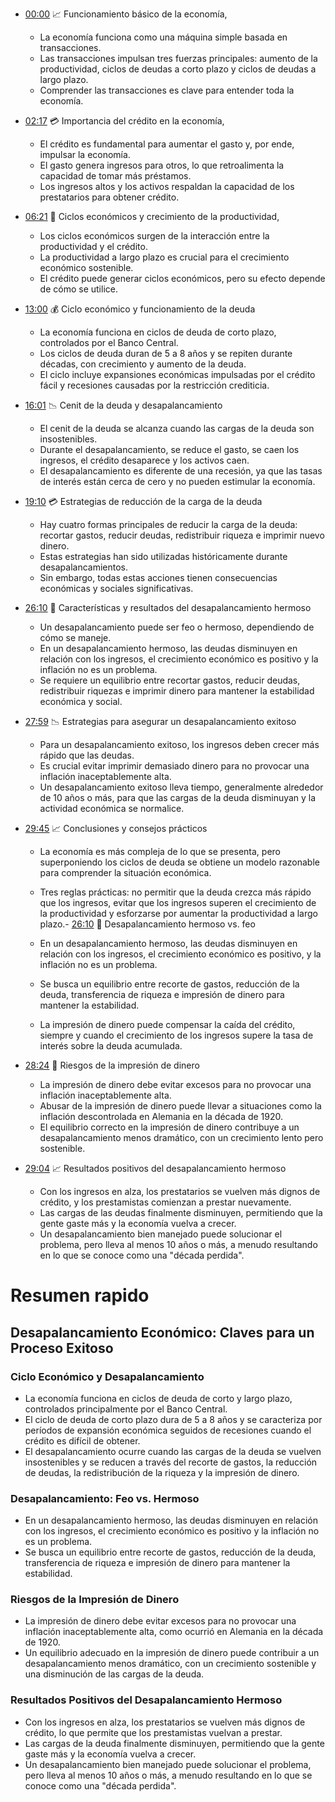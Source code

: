 
- [00:00](https://youtu.be/npoNbXXS4oQ?t=0s) 📈 Funcionamiento básico de la economía,

  - La economía funciona como una máquina simple basada en transacciones.
  - Las transacciones impulsan tres fuerzas principales: aumento de la productividad, ciclos de deudas a corto plazo y ciclos de deudas a largo plazo.
  - Comprender las transacciones es clave para entender toda la economía.

- [02:17](https://youtu.be/npoNbXXS4oQ?t=137s) 💳 Importancia del crédito en la economía,

  - El crédito es fundamental para aumentar el gasto y, por ende, impulsar la economía.
  - El gasto genera ingresos para otros, lo que retroalimenta la capacidad de tomar más préstamos.
  - Los ingresos altos y los activos respaldan la capacidad de los prestatarios para obtener crédito.

- [06:21](https://youtu.be/npoNbXXS4oQ?t=381s) 🔄 Ciclos económicos y crecimiento de la productividad,

  - Los ciclos económicos surgen de la interacción entre la productividad y el crédito.
  - La productividad a largo plazo es crucial para el crecimiento económico sostenible.
  - El crédito puede generar ciclos económicos, pero su efecto depende de cómo se utilice.

- [13:00](https://www.youtube.com/watch?v=npoNbXXS4oQ&list=WL&index=5&t=13m0s) 💰 Ciclo económico y funcionamiento de la deuda

  - La economía funciona en ciclos de deuda de corto plazo, controlados por el Banco Central.
  - Los ciclos de deuda duran de 5 a 8 años y se repiten durante décadas, con crecimiento y aumento de la deuda.
  - El ciclo incluye expansiones económicas impulsadas por el crédito fácil y recesiones causadas por la restricción crediticia.

- [16:01](https://www.youtube.com/watch?v=npoNbXXS4oQ&list=WL&index=5&t=16m1s) 📉 Cenit de la deuda y desapalancamiento

  - El cenit de la deuda se alcanza cuando las cargas de la deuda son insostenibles.
  - Durante el desapalancamiento, se reduce el gasto, se caen los ingresos, el crédito desaparece y los activos caen.
  - El desapalancamiento es diferente de una recesión, ya que las tasas de interés están cerca de cero y no pueden estimular la economía.

- [19:10](https://www.youtube.com/watch?v=npoNbXXS4oQ&list=WL&index=5&t=19m10s) 💳 Estrategias de reducción de la carga de la deuda

  - Hay cuatro formas principales de reducir la carga de la deuda: recortar gastos, reducir deudas, redistribuir riqueza e imprimir nuevo dinero.
  - Estas estrategias han sido utilizadas históricamente durante desapalancamientos.
  - Sin embargo, todas estas acciones tienen consecuencias económicas y sociales significativas.

- [26:10](https://www.youtube.com/watch?v=npoNbXXS4oQ&list=WL&index=5&t=26m10s) 💼 Características y resultados del desapalancamiento hermoso

  - Un desapalancamiento puede ser feo o hermoso, dependiendo de cómo se maneje.
  - En un desapalancamiento hermoso, las deudas disminuyen en relación con los ingresos, el crecimiento económico es positivo y la inflación no es un problema.
  - Se requiere un equilibrio entre recortar gastos, reducir deudas, redistribuir riquezas e imprimir dinero para mantener la estabilidad económica y social.

- [27:59](https://www.youtube.com/watch?v=npoNbXXS4oQ&list=WL&index=5&t=27m59s) 📉 Estrategias para asegurar un desapalancamiento exitoso

  - Para un desapalancamiento exitoso, los ingresos deben crecer más rápido que las deudas.
  - Es crucial evitar imprimir demasiado dinero para no provocar una inflación inaceptablemente alta.
  - Un desapalancamiento exitoso lleva tiempo, generalmente alrededor de 10 años o más, para que las cargas de la deuda disminuyan y la actividad económica se normalice.

- [29:45](https://www.youtube.com/watch?v=npoNbXXS4oQ&list=WL&index=5&t=29m45s) 📈 Conclusiones y consejos prácticos

  - La economía es más compleja de lo que se presenta, pero superponiendo los ciclos de deuda se obtiene un modelo razonable para comprender la situación económica.
  - Tres reglas prácticas: no permitir que la deuda crezca más rápido que los ingresos, evitar que los ingresos superen el crecimiento de la productividad y esforzarse por aumentar la productividad a largo plazo.- [26:10](https://www.youtube.com/watch?v=npoNbXXS4oQ&list=WL&index=5&t=26m10s) 🔄 Desapalancamiento hermoso vs. feo

  - En un desapalancamiento hermoso, las deudas disminuyen en relación con los ingresos, el crecimiento económico es positivo, y la inflación no es un problema.
  - Se busca un equilibrio entre recorte de gastos, reducción de la deuda, transferencia de riqueza e impresión de dinero para mantener la estabilidad.
  - La impresión de dinero puede compensar la caída del crédito, siempre y cuando el crecimiento de los ingresos supere la tasa de interés sobre la deuda acumulada.

- [28:24](https://www.youtube.com/watch?v=npoNbXXS4oQ&list=WL&index=5&t=28m24s) 💸 Riesgos de la impresión de dinero

  - La impresión de dinero debe evitar excesos para no provocar una inflación inaceptablemente alta.
  - Abusar de la impresión de dinero puede llevar a situaciones como la inflación descontrolada en Alemania en la década de 1920.
  - El equilibrio correcto en la impresión de dinero contribuye a un desapalancamiento menos dramático, con un crecimiento lento pero sostenible.

- [29:04](https://www.youtube.com/watch?v=npoNbXXS4oQ&list=WL&index=5&t=29m4s) 📈 Resultados positivos del desapalancamiento hermoso

  - Con los ingresos en alza, los prestatarios se vuelven más dignos de crédito, y los prestamistas comienzan a prestar nuevamente.
  - Las cargas de las deudas finalmente disminuyen, permitiendo que la gente gaste más y la economía vuelva a crecer.
  - Un desapalancamiento bien manejado puede solucionar el problema, pero lleva al menos 10 años o más, a menudo resultando en lo que se conoce como una "década perdida".


# Resumen rapido
## Desapalancamiento Económico: Claves para un Proceso Exitoso

### Ciclo Económico y Desapalancamiento
- La economía funciona en ciclos de deuda de corto y largo plazo, controlados principalmente por el Banco Central.
- El ciclo de deuda de corto plazo dura de 5 a 8 años y se caracteriza por períodos de expansión económica seguidos de recesiones cuando el crédito es difícil de obtener.
- El desapalancamiento ocurre cuando las cargas de la deuda se vuelven insostenibles y se reducen a través del recorte de gastos, la reducción de deudas, la redistribución de la riqueza y la impresión de dinero.

### Desapalancamiento: Feo vs. Hermoso
- En un desapalancamiento hermoso, las deudas disminuyen en relación con los ingresos, el crecimiento económico es positivo y la inflación no es un problema.
- Se busca un equilibrio entre recorte de gastos, reducción de la deuda, transferencia de riqueza e impresión de dinero para mantener la estabilidad.

### Riesgos de la Impresión de Dinero
- La impresión de dinero debe evitar excesos para no provocar una inflación inaceptablemente alta, como ocurrió en Alemania en la década de 1920.
- Un equilibrio adecuado en la impresión de dinero puede contribuir a un desapalancamiento menos dramático, con un crecimiento sostenible y una disminución de las cargas de la deuda.

### Resultados Positivos del Desapalancamiento Hermoso
- Con los ingresos en alza, los prestatarios se vuelven más dignos de crédito, lo que permite que los prestamistas vuelvan a prestar.
- Las cargas de la deuda finalmente disminuyen, permitiendo que la gente gaste más y la economía vuelva a crecer.
- Un desapalancamiento bien manejado puede solucionar el problema, pero lleva al menos 10 años o más, a menudo resultando en lo que se conoce como una "década perdida".
